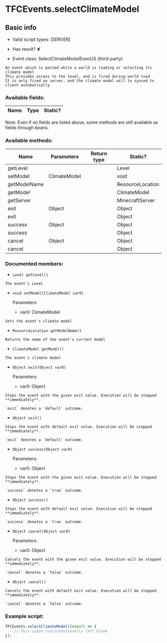 # TFCEvents.selectClimateModel

## Basic info

- Valid script types: [SERVER]

- Has result? ✘

- Event class: SelectClimateModelEventJS (third-party)

```
An event which is posted while a world is loading or selecting its climate model
This provides access to the level, and is fired during world load
It is only fired on server, and the climate model will to synced to client automatically
```

### Available fields:

| Name | Type | Static? |
| ---- | ---- | ------- |

Note: Even if no fields are listed above, some methods are still available as fields through *beans*.

### Available methods:

| Name | Parameters | Return type | Static? |
| ---- | ---------- | ----------- | ------- |
| getLevel |  |  | Level | ✘ |
| setModel | ClimateModel |  | void | ✘ |
| getModelName |  |  | ResourceLocation | ✘ |
| getModel |  |  | ClimateModel | ✘ |
| getServer |  |  | MinecraftServer | ✘ |
| exit | Object |  | Object | ✘ |
| exit |  |  | Object | ✘ |
| success | Object |  | Object | ✘ |
| success |  |  | Object | ✘ |
| cancel | Object |  | Object | ✘ |
| cancel |  |  | Object | ✘ |


### Documented members:

- `Level getLevel()`
```
The event's Level
```

- `void setModel(ClimateModel var0)`

  Parameters:
  - var0: ClimateModel

```
Sets the event's climate model
```

- `ResourceLocation getModelName()`
```
Returns the name of the event's current model
```

- `ClimateModel getModel()`
```
The event's climate model
```

- `Object exit(Object var0)`

  Parameters:
  - var0: Object

```
Stops the event with the given exit value. Execution will be stopped **immediately**.

`exit` denotes a `default` outcome.
```

- `Object exit()`
```
Stops the event with default exit value. Execution will be stopped **immediately**.

`exit` denotes a `default` outcome.
```

- `Object success(Object var0)`

  Parameters:
  - var0: Object

```
Stops the event with the given exit value. Execution will be stopped **immediately**.

`success` denotes a `true` outcome.
```

- `Object success()`
```
Stops the event with default exit value. Execution will be stopped **immediately**.

`success` denotes a `true` outcome.
```

- `Object cancel(Object var0)`

  Parameters:
  - var0: Object

```
Cancels the event with the given exit value. Execution will be stopped **immediately**.

`cancel` denotes a `false` outcome.
```

- `Object cancel()`
```
Cancels the event with default exit value. Execution will be stopped **immediately**.

`cancel` denotes a `false` outcome.
```



### Example script:

```js
TFCEvents.selectClimateModel((event) => {
	// This space (un)intentionally left blank
});
```

